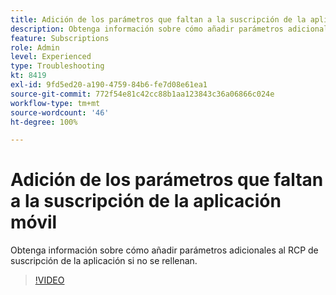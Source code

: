 ```yaml
---
title: Adición de los parámetros que faltan a la suscripción de la aplicación móvil
description: Obtenga información sobre cómo añadir parámetros adicionales al RCP de suscripción de la aplicación si no se rellenan.
feature: Subscriptions
role: Admin
level: Experienced
type: Troubleshooting
kt: 8419
exl-id: 9fd5ed20-a190-4759-84b6-fe7d08e61ea1
source-git-commit: 772f54e81c42cc88b1aa123843c36a06866c024e
workflow-type: tm+mt
source-wordcount: '46'
ht-degree: 100%

---
```


# Adición de los parámetros que faltan a la suscripción de la aplicación móvil

Obtenga información sobre cómo añadir parámetros adicionales al RCP de suscripción de la aplicación si no se rellenan.

>[!VIDEO](https://video.tv.adobe.com/v/335950?quality=12)
